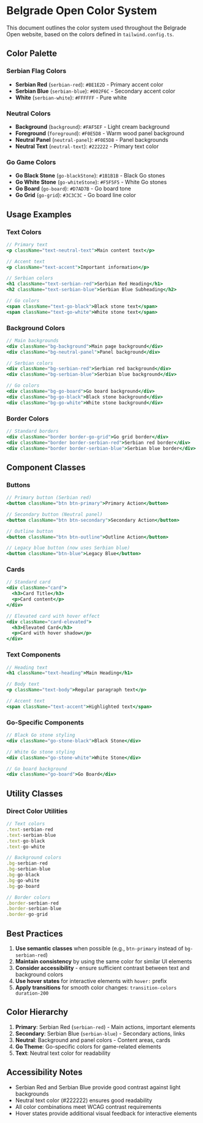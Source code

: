 # Belgrade Open Color System

This document outlines the color system used throughout the Belgrade Open website, based on the colors defined in `tailwind.config.ts`.

## Color Palette

### Serbian Flag Colors

- **Serbian Red** (`serbian-red`): `#BE1E2D` - Primary accent color
- **Serbian Blue** (`serbian-blue`): `#002F6C` - Secondary accent color
- **White** (`serbian-white`): `#FFFFFF` - Pure white

### Neutral Colors

- **Background** (`background`): `#FAF5EF` - Light cream background
- **Foreground** (`foreground`): `#F0E5D8` - Warm wood panel background
- **Neutral Panel** (`neutral-panel`): `#F0E5D8` - Panel backgrounds
- **Neutral Text** (`neutral-text`): `#222222` - Primary text color

### Go Game Colors

- **Go Black Stone** (`go-blackStone`): `#1B1B1B` - Black Go stones
- **Go White Stone** (`go-whiteStone`): `#F5F5F5` - White Go stones
- **Go Board** (`go-board`): `#D7AD7B` - Go board tone
- **Go Grid** (`go-grid`): `#3C3C3C` - Go board line color

## Usage Examples

### Text Colors

```jsx
// Primary text
<p className="text-neutral-text">Main content text</p>

// Accent text
<p className="text-accent">Important information</p>

// Serbian colors
<h1 className="text-serbian-red">Serbian Red Heading</h1>
<h2 className="text-serbian-blue">Serbian Blue Subheading</h2>

// Go colors
<span className="text-go-black">Black stone text</span>
<span className="text-go-white">White stone text</span>
```

### Background Colors

```jsx
// Main backgrounds
<div className="bg-background">Main page background</div>
<div className="bg-neutral-panel">Panel background</div>

// Serbian colors
<div className="bg-serbian-red">Serbian red background</div>
<div className="bg-serbian-blue">Serbian blue background</div>

// Go colors
<div className="bg-go-board">Go board background</div>
<div className="bg-go-black">Black stone background</div>
<div className="bg-go-white">White stone background</div>
```

### Border Colors

```jsx
// Standard borders
<div className="border border-go-grid">Go grid border</div>
<div className="border border-serbian-red">Serbian red border</div>
<div className="border border-serbian-blue">Serbian blue border</div>
```

## Component Classes

### Buttons

```jsx
// Primary button (Serbian red)
<button className="btn btn-primary">Primary Action</button>

// Secondary button (Neutral panel)
<button className="btn btn-secondary">Secondary Action</button>

// Outline button
<button className="btn btn-outline">Outline Action</button>

// Legacy blue button (now uses Serbian blue)
<button className="btn-blue">Legacy Blue</button>
```

### Cards

```jsx
// Standard card
<div className="card">
  <h3>Card Title</h3>
  <p>Card content</p>
</div>

// Elevated card with hover effect
<div className="card-elevated">
  <h3>Elevated Card</h3>
  <p>Card with hover shadow</p>
</div>
```

### Text Components

```jsx
// Heading text
<h1 className="text-heading">Main Heading</h1>

// Body text
<p className="text-body">Regular paragraph text</p>

// Accent text
<span className="text-accent">Highlighted text</span>
```

### Go-Specific Components

```jsx
// Black Go stone styling
<div className="go-stone-black">Black Stone</div>

// White Go stone styling
<div className="go-stone-white">White Stone</div>

// Go board background
<div className="go-board">Go Board</div>
```

## Utility Classes

### Direct Color Utilities

```jsx
// Text colors
.text-serbian-red
.text-serbian-blue
.text-go-black
.text-go-white

// Background colors
.bg-serbian-red
.bg-serbian-blue
.bg-go-black
.bg-go-white
.bg-go-board

// Border colors
.border-serbian-red
.border-serbian-blue
.border-go-grid
```

## Best Practices

1. **Use semantic classes** when possible (e.g., `btn-primary` instead of `bg-serbian-red`)
2. **Maintain consistency** by using the same color for similar UI elements
3. **Consider accessibility** - ensure sufficient contrast between text and background colors
4. **Use hover states** for interactive elements with `hover:` prefix
5. **Apply transitions** for smooth color changes: `transition-colors duration-200`

## Color Hierarchy

1. **Primary**: Serbian Red (`serbian-red`) - Main actions, important elements
2. **Secondary**: Serbian Blue (`serbian-blue`) - Secondary actions, links
3. **Neutral**: Background and panel colors - Content areas, cards
4. **Go Theme**: Go-specific colors for game-related elements
5. **Text**: Neutral text color for readability

## Accessibility Notes

- Serbian Red and Serbian Blue provide good contrast against light backgrounds
- Neutral text color (#222222) ensures good readability
- All color combinations meet WCAG contrast requirements
- Hover states provide additional visual feedback for interactive elements
